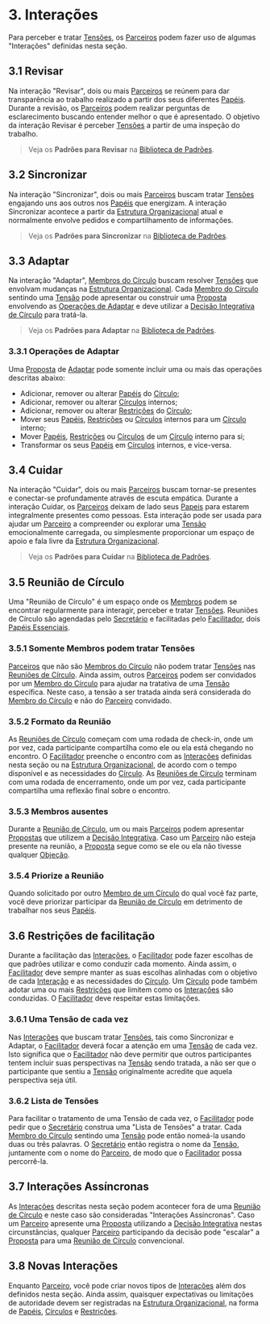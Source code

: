 # 3. <span id="interacoes">Interações</span>

Para perceber e tratar [Tensões][tensoes], os [Parceiros][parceiros] podem fazer uso de algumas "Interações" definidas nesta seção.

## 3.1 <span id="revisar">Revisar</span>

Na interação "Revisar", dois ou mais [Parceiros][parceiros] se reúnem para dar transparência ao trabalho realizado a partir dos seus diferentes [Papéis][papeis]. Durante a revisão, os [Parceiros][parceiros] podem realizar perguntas de esclarecimento buscando entender melhor o que é apresentado. O objetivo da interação Revisar é perceber [Tensões][tensoes] a partir de uma inspeção do trabalho.

> Veja os **Padrões para Revisar** na [Biblioteca de Padrões](../biblioteca/README.md).

## 3.2 <span id="sincronizar">Sincronizar</span>

Na interação "Sincronizar", dois ou mais [Parceiros][parceiros] buscam tratar [Tensões][tensoes] engajando uns aos outros nos [Papéis][papeis] que energizam. A interação Sincronizar acontece a partir da [Estrutura Organizacional][estrutura-organizacional] atual e normalmente envolve pedidos e compartilhamento de informações.

> Veja os **Padrões para Sincronizar** na [Biblioteca de Padrões](../biblioteca/README.md).

## 3.3 <span id="adaptar">Adaptar</span>

Na interação "Adaptar", [Membros do Círculo][membros-do-circulo] buscam resolver [Tensões][tensoes] que envolvam mudanças na [Estrutura Organizacional][estrutura-organizacional]. Cada [Membro do Círculo][membros-do-circulo] sentindo uma [Tensão][tensoes] pode apresentar ou construir uma [Proposta][propostas] envolvendo as [Operações de Adaptar][operacoes-de-adaptar] e deve utilizar a [Decisão Integrativa de Círculo][decisao-integrativa-de-circulo] para tratá-la.

> Veja os **Padrões para Adaptar** na [Biblioteca de Padrões](../biblioteca/README.md).

### 3.3.1 <span id="operacoes-de-adaptar">Operações de Adaptar</span>

Uma [Proposta][propostas] de [Adaptar][adaptar] pode somente incluir uma ou mais das operações descritas abaixo:

* Adicionar, remover ou alterar [Papéis][papeis] do [Círculo][circulos];
* Adicionar, remover ou alterar [Círculos][circulos] internos;
* Adicionar, remover ou alterar [Restrições][restricoes] do [Círculo][circulos];
* Mover seus [Papéis][papeis], [Restrições][restricoes] ou [Círculos][circulos] internos para um [Círculo][circulos] interno;
* Mover [Papéis][papeis], [Restrições][restricoes] ou [Círculos][circulos] de um [Círculo][circulos] interno para si;
* Transformar os seus [Papéis][papeis] em [Círculos][circulos] internos, e vice-versa.

## 3.4 <span id="cuidar">Cuidar</span>

Na interação "Cuidar", dois ou mais [Parceiros][parceiros] buscam tornar-se presentes e conectar-se profundamente através de escuta empática. Durante a interação Cuidar, os [Parceiros][parceiros] deixam de lado seus [Papeis][papeis] para estarem integralmente presentes como pessoas. Esta interação pode ser usada para ajudar um [Parceiro][parceiros] a compreender ou explorar uma [Tensão][tensoes] emocionalmente carregada, ou simplesmente proporcionar um espaço de apoio e fala livre da [Estrutura Organizacional][estrutura-organizacional].

> Veja os **Padrões para Cuidar** na [Biblioteca de Padrões](../biblioteca/README.md).

## 3.5 <span id="reuniao-de-circulo">Reunião de Círculo</span>

Uma "Reunião de Círculo" é um espaço onde os [Membros][membros-do-circulo] podem se encontrar regularmente para interagir, perceber e tratar [Tensões][tensoes]. Reuniões de Círculo são agendadas pelo [Secretário][secretario] e facilitadas pelo [Facilitador][facilitador], dois [Papéis Essenciais][papeis-essenciais].

### 3.5.1 <span id="somente-membros-podem-tratar-tensoes">Somente Membros podem tratar Tensões</span>

[Parceiros][parceiros] que não são [Membros do Círculo][membros-do-circulo] não podem tratar [Tensões][tensoes] nas [Reuniões de Círculo][reunioes]. Ainda assim, outros [Parceiros][parceiros] podem ser convidados por um [Membro do Círculo][membros-do-circulo] para ajudar na tratativa de uma [Tensão][tensoes] específica. Neste caso, a tensão a ser tratada ainda será considerada do [Membro do Círculo][membros-do-circulo] e não do [Parceiro][parceiros] convidado.

### 3.5.2 <span id="formato-da-reuniao">Formato da Reunião</span>

As [Reuniões de Círculo][reunioes] começam com uma rodada de check-in, onde um por vez, cada participante compartilha como ele ou ela está chegando no encontro. O [Facilitador][facilitador] preenche o encontro com as [Interações][interacoes] definidas nesta seção ou na [Estrutura Organizacional][estrutura-organizacional], de acordo com o tempo disponível e as necessidades do [Círculo][circulos]. As [Reuniões de Círculo][reunioes] terminam com uma rodada de encerramento, onde um por vez, cada participante compartilha uma reflexão final sobre o encontro.

### 3.5.3 <span id="membros-ausentes">Membros ausentes</span>

Durante a [Reunião de Círculo][reunioes], um ou mais [Parceiros][parceiros] podem apresentar [Propostas][propostas] que utilizem a [Decisão Integrativa][decisao-integrativa]. Caso um [Parceiro][parceiros] não esteja presente na reunião, a [Proposta][propostas] segue como se ele ou ela não tivesse qualquer [Objeção][objecoes].

### 3.5.4 <span id="">Priorize a Reunião</span>

Quando solicitado por outro [Membro de um Círculo][membros-do-circulo] do qual você faz parte, você deve priorizar participar da [Reunião de Círculo][reunioes] em detrimento de trabalhar nos seus [Papéis][papeis].

## 3.6 <span id="restricoes-de-facilitacao">Restrições de facilitação</span>

Durante a facilitação das [Interações][interacoes], o [Facilitador][facilitador] pode fazer escolhas de que padrões utilizar e como conduzir cada momento. Ainda assim, o [Facilitador][facilitador] deve sempre manter as suas escolhas alinhadas com o objetivo de cada [Interação][interacoes] e as necessidades do [Círculo][circulos]. Um [Círculo][circulos] pode também adotar uma ou mais [Restrições][restricoes] que limitem como os [Interações][interacoes] são conduzidas. O [Facilitador][facilitador] deve respeitar estas limitações.

### 3.6.1 <span id="uma-tensao-de-cada-vez">Uma Tensão de cada vez</span>

Nas [Interações][interacoes] que buscam tratar [Tensões][tensoes], tais como Sincronizar e Adaptar, o [Facilitador][facilitador] deverá focar a atenção em uma [Tensão][tensoes] de cada vez. Isto significa que o [Facilitador][facilitador] não deve permitir que outros participantes tentem incluir suas perspectivas na [Tensão][tensoes] sendo tratada, a não ser que o participante que sentiu a [Tensão][tensoes] originalmente acredite que aquela perspectiva seja útil.

### 3.6.2 <span id="lista-de-tensoes">Lista de Tensões</span>

Para facilitar o tratamento de uma Tensão de cada vez, o [Facilitador][facilitador] pode pedir que o [Secretário][secretario] construa uma "Lista de Tensões" a tratar. Cada [Membro do Círculo][membros-do-circulo] sentindo uma [Tensão][tensoes] pode então nomeá-la usando duas ou três palavras. O [Secretário][secretario] então registra o nome da [Tensão][tensoes], juntamente com o nome do [Parceiro][parceiros], de modo que o [Facilitador](#papeis-essenciais.md#facilitador) possa percorrê-la.

## 3.7 <span id="interacoes-assincronas">Interações Assíncronas</span>

As [Interações][interacoes] descritas nesta seção podem acontecer fora de uma [Reunião de Círculo][reunioes] e neste caso são consideradas "Interações Assíncronas". Caso um [Parceiro][parceiros] apresente uma [Proposta][propostas] utilizando a [Decisão Integrativa][decisao-integrativa] nestas circunstâncias, qualquer [Parceiro][parceiros] participando da decisão pode "escalar" a [Proposta][propostas] para uma [Reunião de Círculo][reunioes] convencional.

## 3.8 <span id="novas-interacoes">Novas Interações</span>

Enquanto [Parceiro][parceiros], você pode criar novos tipos de [Interações][interacoes] além dos definidos nesta seção. Ainda assim, quaisquer expectativas ou limitações de autoridade devem ser registradas na [Estrutura Organizacional][estrutura-organizacional], na forma de [Papéis][papeis], [Círculos][circulos] e [Restrições][restricoes].

<!-- Links -->
[meta-acordos]: README.md

[proposito-evolutivo]: organizacao.md#proposito-evolutivo
[organizacao]: organizacao.md
[tensoes]: organizacao.md#tensoes
[parceiros]: organizacao.md#parceiros

[estrutura-organizacional]: estrutura-organizacional.md
[membros-do-circulo]: estrutura-organizacional.md#membros-do-circulo
[papeis]: estrutura-organizacional.md#papeis
[restricoes]: estrutura-organizacional.md#restricoes
[circulos]: estrutura-organizacional.md#circulos

[decisao-integrativa]: decisoes.md#decisao-integrativa
[decisao-integrativa-de-circulo]: decisoes.md#decisao-integrativa-de-circulo
[propostas]: decisoes.md#proposta
[objecoes]: deisoes.md#objecoes
[deveres]: direitos-e-deveres.md

[interacoes]: interacoes.md
[adaptar]: interacoes.md#adaptar
[operacoes-de-adaptar]: interacoes.md#operacoes-de-adaptar
[reunioes]: interacoes.md#reuniao-de-circulo

[papeis-essenciais]: papeis-essenciais.md
[anfitriao]: papeis-essenciais.md#anfitriao
[representante]: papeis-essenciais.md#representante
[facilitador]: papeis-essenciais.md#facilitador
[secretario]: papeis-essenciais.md#secretario
